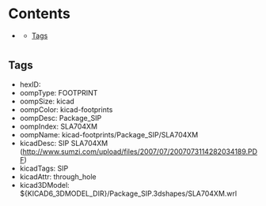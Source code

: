 



Contents
========

* [](#)
	* [Tags](#tags)

# 

## Tags

- hexID: 
- oompType: FOOTPRINT
- oompSize: kicad
- oompColor: kicad-footprints
- oompDesc: Package_SIP
- oompIndex: SLA704XM
- oompName: kicad-footprints/Package_SIP/SLA704XM
- kicadDesc: SIP SLA704XM (http://www.sumzi.com/upload/files/2007/07/2007073114282034189.PDF)
- kicadTags: SIP
- kicadAttr: through_hole
- kicad3DModel: ${KICAD6_3DMODEL_DIR}/Package_SIP.3dshapes/SLA704XM.wrl
